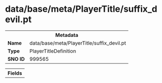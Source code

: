 <h1>data/base/meta/PlayerTitle/suffix_devil.pt</h1><table><tr><th colspan="100%">Metadata</th></tr><tr><td><b>Name</b></td><td>data/base/meta/PlayerTitle/suffix_devil.pt</td></tr><tr><td><b>Type</b></td><td>PlayerTitleDefinition</td></tr><tr><td><b>SNO ID</b></td><td>999565</td></tr></table>

<table><tr><th colspan="100%">Fields</th></tr></table>

